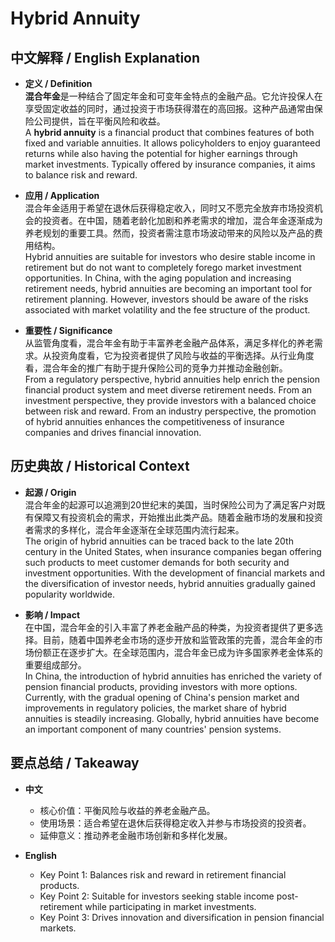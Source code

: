 # Hybrid Annuity

## 中文解释 / English Explanation

* **定义 / Definition**  
  **混合年金**是一种结合了固定年金和可变年金特点的金融产品。它允许投保人在享受固定收益的同时，通过投资于市场获得潜在的高回报。这种产品通常由保险公司提供，旨在平衡风险和收益。  
  A **hybrid annuity** is a financial product that combines features of both fixed and variable annuities. It allows policyholders to enjoy guaranteed returns while also having the potential for higher earnings through market investments. Typically offered by insurance companies, it aims to balance risk and reward.

* **应用 / Application**  
  混合年金适用于希望在退休后获得稳定收入，同时又不愿完全放弃市场投资机会的投资者。在中国，随着老龄化加剧和养老需求的增加，混合年金逐渐成为养老规划的重要工具。然而，投资者需注意市场波动带来的风险以及产品的费用结构。  
  Hybrid annuities are suitable for investors who desire stable income in retirement but do not want to completely forego market investment opportunities. In China, with the aging population and increasing retirement needs, hybrid annuities are becoming an important tool for retirement planning. However, investors should be aware of the risks associated with market volatility and the fee structure of the product.

* **重要性 / Significance**  
  从监管角度看，混合年金有助于丰富养老金融产品体系，满足多样化的养老需求。从投资角度看，它为投资者提供了风险与收益的平衡选择。从行业角度看，混合年金的推广有助于提升保险公司的竞争力并推动金融创新。  
  From a regulatory perspective, hybrid annuities help enrich the pension financial product system and meet diverse retirement needs. From an investment perspective, they provide investors with a balanced choice between risk and reward. From an industry perspective, the promotion of hybrid annuities enhances the competitiveness of insurance companies and drives financial innovation.

## 历史典故 / Historical Context

* **起源 / Origin**  
  混合年金的起源可以追溯到20世纪末的美国，当时保险公司为了满足客户对既有保障又有投资机会的需求，开始推出此类产品。随着金融市场的发展和投资者需求的多样化，混合年金逐渐在全球范围内流行起来。  
  The origin of hybrid annuities can be traced back to the late 20th century in the United States, when insurance companies began offering such products to meet customer demands for both security and investment opportunities. With the development of financial markets and the diversification of investor needs, hybrid annuities gradually gained popularity worldwide.

* **影响 / Impact**  
  在中国，混合年金的引入丰富了养老金融产品的种类，为投资者提供了更多选择。目前，随着中国养老金市场的逐步开放和监管政策的完善，混合年金的市场份额正在逐步扩大。在全球范围内，混合年金已成为许多国家养老金体系的重要组成部分。  
  In China, the introduction of hybrid annuities has enriched the variety of pension financial products, providing investors with more options. Currently, with the gradual opening of China's pension market and improvements in regulatory policies, the market share of hybrid annuities is steadily increasing. Globally, hybrid annuities have become an important component of many countries' pension systems.

## 要点总结 / Takeaway

* **中文**  
  - 核心价值：平衡风险与收益的养老金融产品。
  - 使用场景：适合希望在退休后获得稳定收入并参与市场投资的投资者。
  - 延伸意义：推动养老金融市场创新和多样化发展。

* **English**  
  - Key Point 1: Balances risk and reward in retirement financial products.
  - Key Point 2: Suitable for investors seeking stable income post-retirement while participating in market investments.
  - Key Point 3: Drives innovation and diversification in pension financial markets.